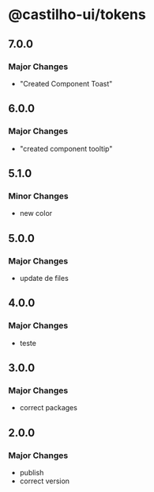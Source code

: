 # @castilho-ui/tokens

## 7.0.0

### Major Changes

- "Created Component Toast"

## 6.0.0

### Major Changes

- "created component tooltip"

## 5.1.0

### Minor Changes

- new color

## 5.0.0

### Major Changes

- update de files

## 4.0.0

### Major Changes

- teste

## 3.0.0

### Major Changes

- correct packages

## 2.0.0

### Major Changes

- publish
- correct version
